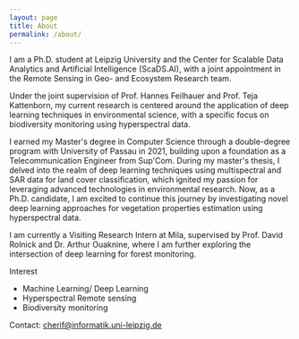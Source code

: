 ```yaml
---
layout: page
title: About
permalink: /about/
---
```


I am a Ph.D. student at Leipzig University and the Center for Scalable Data Analytics and Artificial Intelligence (ScaDS.AI), with a joint appointment in the Remote Sensing in Geo- and Ecosystem Research team. 

Under the joint supervision of Prof. Hannes Feilhauer and Prof. Teja Kattenborn, my current research is centered around the application of deep learning techniques in environmental science, with a specific focus on biodiversity monitoring using hyperspectral data. 

I earned my Master's degree in Computer Science through a double-degree program with University of Passau in 2021, building upon a foundation as a Telecommunication Engineer from Sup'Com. During my master's thesis, I delved into the realm of deep learning techniques using multispectral and SAR data for land cover classification, which ignited my passion for leveraging advanced technologies in environmental research. Now, as a Ph.D. candidate, I am excited to continue this journey by investigating novel deep learning approaches for vegetation properties estimation using hyperspectral data.

I am currently a Visiting Research Intern at Mila, supervised by Prof. David Rolnick and Dr. Arthur Ouaknine, where I am further exploring the intersection of deep learning for forest monitoring.

Interest
* Machine Learning/ Deep Learning
* Hyperspectral Remote sensing
* Biodiversity monitoring


Contact: cherif@informatik.uni-leipzig.de
